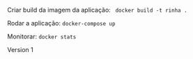 Criar build da imagem da aplicação:
` docker build -t rinha .`

Rodar a aplicação:
`docker-compose up`

Monitorar:
`docker stats`

Version 1